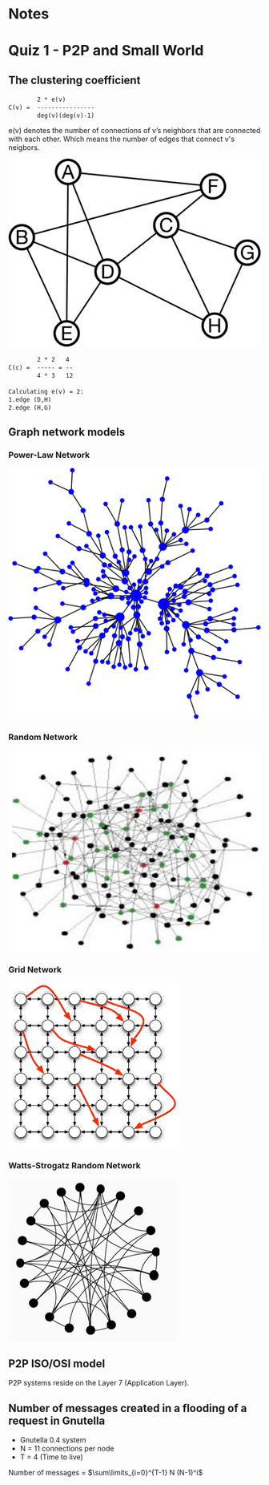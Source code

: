 # Notes

# Quiz 1 - P2P and Small World

## The clustering coefficient

```
        2 * e(v)
C(v) =  ----------------
        deg(v)(deg(v)-1)
```

e(v) denotes the number of connections of v’s neighbors that are connected with each other. Which means the number of edges that connect v's neigbors.

![](images/quiz_111.png)

```
        2 * 2   4
C(c) =  ----- = --
        4 * 3   12

Calculating e(v) = 2:
1.edge (D,H)
2.edge (H,G)
```

## Graph network models

### Power-Law Network

![](images/quiz_121.png)

### Random Network

![](images/quiz_122.png)

### Grid Network

![](images/quiz_123.png)

### Watts-Strogatz Random Network

![](images/quiz_124.png)

## P2P ISO/OSI model

P2P systems reside on the Layer 7 (Application Layer).

## Number of messages created in a flooding of a request in Gnutella

* Gnutella 0.4 system
* N = 11 connections per node
* T = 4 (Time to live)

Number of messages = $\sum\limits_{i=0}^{T-1} N (N-1)^i$

## 
